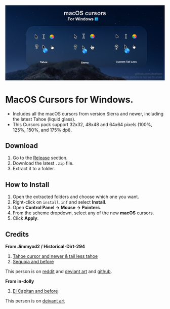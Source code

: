 ![macOS Cursors Preview](/preview.png)
---

# MacOS Cursors for Windows.
- Includes all the macOS cursors from version Sierra and newer, including the latest Tahoe (liquid glass).
- This Cursors pack support 32x32, 48x48 and 64x64 pixels (100%, 125%, 150%, and 175% dpi).


## Download

1. Go to the [Release](https://github.com/dazham/MacOS-Cursors-for-Windows/releases/tag/v1.0.0) section.
2. Download the latest `.zip` file.
3. Extract it to a folder.

## How to Install

1. Open the extracted folders and choose which one you want.
2. Right-click on `install.inf` and select **Install**.
3. Open **Control Panel → Mouse → Pointers**.
4. From the scheme dropdown, select any of the new **macOS** cursors.
5. Click **Apply**.

## Credits
**From Jimmyxd2 / Historical-Dirt-294**
1.  [Tahoe cursor and newer & tail less tahoe](https://www.reddit.com/r/desktops/comments/1lepui6/i_created_a_macos_tahoe_pack_of_cursors_for/)
2.  [Sequoia and before](https://www.reddit.com/r/desktops/comments/1fcu054/i_created_a_macos_pack_of_cursors_for_windows_10/)

This person is on [reddit](https://www.reddit.com/user/Historical-Dirt-294/) and [deviant art](https://www.deviantart.com/jimmyxd2) and [github](https://github.com/jimmyxd2).


**From in-dolly**

3. [El Capitan and before](https://www.deviantart.com/in-dolly/art/Updated-ElCapitan-cursors-593804414)

This person is on [deivant art](https://www.deviantart.com/in-dolly)

